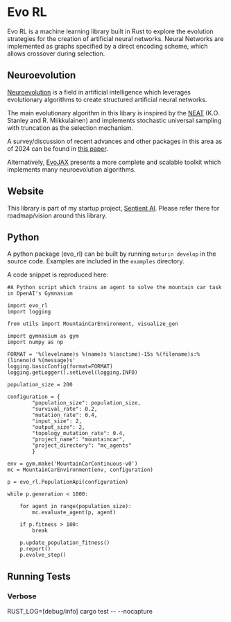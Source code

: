#  Evo RL

Evo RL is a machine learning library built in Rust to explore the evolution strategies for the creation of artificial neural networks. Neural Networks are implemented as graphs specified by a direct encoding scheme, which allows crossover during selection. 

## Neuroevolution

[Neuroevolution](https://en.wikipedia.org/wiki/Neuroevolution) is a field in artificial intelligence which leverages evolutionary algorithms to create structured artificial neural networks. 

The main evolutionary algorithm in this libary is inspired by the [NEAT](http://nn.cs.utexas.edu/downloads/papers/stanley.ec02.pdf) (K.O. Stanley and  R. Miikkulainen) and implements stochastic universal sampling with truncation as the selection mechanism. 

A survey/discussion of recent advances and other packages in this area as of 2024 can be found in [this paper](https://arxiv.org/abs/2303.04150). 

Alternatively, [EvoJAX](https://github.com/google/evojax) presents a more complete and scalable toolkit which implements many neuroevolution algorithms.

## Website
This library is part of my startup project, [Sentient AI](https://www.evosentientai.com/). Please refer there for roadmap/vision around this library.

## Python
A python package (evo_rl) can be built by running `maturin develop` in the source code. Examples are included in the `examples` directory. 

A code snippet is reproduced here:

```
#A Python script which trains an agent to solve the mountain car task in OpenAI's Gymnasium

import evo_rl
import logging

from utils import MountainCarEnvironment, visualize_gen

import gymnasium as gym
import numpy as np

FORMAT = '%(levelname)s %(name)s %(asctime)-15s %(filename)s:%(lineno)d %(message)s'
logging.basicConfig(format=FORMAT)
logging.getLogger().setLevel(logging.INFO)

population_size = 200

configuration = {
        "population_size": population_size,
        "survival_rate": 0.2,
        "mutation_rate": 0.4, 
        "input_size": 2,
        "output_size": 2,
        "topology_mutation_rate": 0.4,
        "project_name": "mountaincar",
        "project_directory": "mc_agents"
        }

env = gym.make('MountainCarContinuous-v0')
mc = MountainCarEnvironment(env, configuration)

p = evo_rl.PopulationApi(configuration)

while p.generation < 1000:

    for agent in range(population_size):
        mc.evaluate_agent(p, agent)

    if p.fitness > 100:
        break
        
    p.update_population_fitness()
    p.report()
    p.evolve_step()

```

## Running Tests

### Verbose
 RUST_LOG=[debug/info] cargo test -- --nocapture

